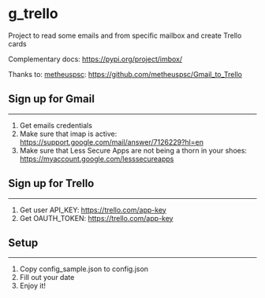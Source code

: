 g_trello
===============

Project to read some emails and from specific mailbox and create Trello cards

Complementary docs:
https://pypi.org/project/imbox/

Thanks to:
[metheuspsc](https://github.com/metheuspsc): https://github.com/metheuspsc/Gmail_to_Trello


## Sign up for Gmail
---------------
1. Get emails credentials
2. Make sure that imap is active: https://support.google.com/mail/answer/7126229?hl=en
3. Make sure that Less Secure Apps are not being a thorn in your shoes: https://myaccount.google.com/lesssecureapps

## Sign up for Trello
---------------
1. Get user API_KEY: https://trello.com/app-key
3. Get OAUTH_TOKEN: https://trello.com/app-key

## Setup 
---------------
1. Copy config_sample.json to config.json
2. Fill out your date
3. Enjoy it!
